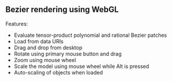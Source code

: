 ## Bezier rendering using WebGL

Features:
* Evaluate tensor-product polynomial and rational Bezier patches
* Load from data URIs
* Drag and drop from desktop
* Rotate using primary mouse button and drag
* Zoom using mouse wheel
* Scale the model using mouse wheel while Alt is pressed
* Auto-scaling of objects when loaded
